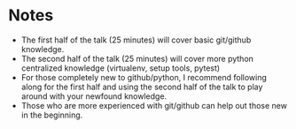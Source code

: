 # Notes

 - The first half of the talk (25 minutes) will cover basic git/github knowledge. 
 - The second half of the talk (25 minutes) will cover more python centralized knowledge (virtualenv, setup tools, pytest)
 - For those completely new to github/python, I recommend following along for the first half and using the second half of the talk to play around with your newfound knowledge.
 - Those who are more experienced with git/github can help out those new in the beginning. 
